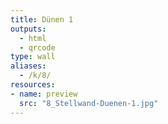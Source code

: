 ```yaml
---
title: Dünen 1
outputs:
  - html
  - qrcode
type: wall
aliases:
  - /k/8/
resources:
- name: preview
  src: "8_Stellwand-Duenen-1.jpg"  
---
```

